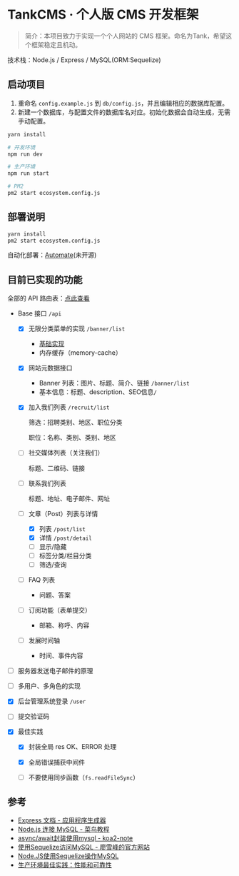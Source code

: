 # TankCMS · 个人版 CMS 开发框架

> 简介：本项目致力于实现一个个人网站的 CMS 框架。命名为Tank，希望这个框架稳定且机动。 

技术栈：Node.js / Express / MySQL(ORM:Sequelize)

## 启动项目

1. 重命名 `config.example.js` 到 `db/config.js`，并且编辑相应的数据库配置。
2. 新建一个数据库，与配置文件的数据库名对应。初始化数据会自动生成，无需手动配置。

```sh
yarn install

# 开发环境
npm run dev

# 生产环境
npm run start

# PM2
pm2 start ecosystem.config.js
```

## 部署说明

```sh
yarn install
pm2 start ecosystem.config.js
```

自动化部署：[Automate](https://github.com/canwdev/automate)(未开源)

## 目前已实现的功能

全部的 API 路由表：[点此查看](routes/api/index.js)

- Base 接口 `/api`
  - [x] 无限分类菜单的实现 `/banner/list`
  
    - [基础实现](https://segmentfault.com/a/1190000014284076)
    - 内存缓存（memory-cache）
    
  - [x] 网站元数据接口
  
    - Banner 列表：图片、标题、简介、链接 `/banner/list`
    - 基本信息：标题、description、SEO信息`/`
  
  - [x] 加入我们列表 `/recruit/list`
  
    筛选：招聘类别、地区、职位分类
  
    职位：名称、类别、类别、地区
  
  - [ ] 社交媒体列表（关注我们）
  
    标题、二维码、链接
  
  - [ ] 联系我们列表
  
    标题、地址、电子邮件、网址
  
  - [ ] 文章（Post）列表与详情
  
    - [x] 列表 `/post/list`
    - [x] 详情 `/post/detail`
    - [ ] 显示/隐藏
    - [ ] 标签分类/栏目分类
    - [ ] 筛选/查询
  
  - [ ] FAQ 列表
  
    - 问题、答案
  
  - [ ] 订阅功能（表单提交）
  
    - 邮箱、称呼、内容
  
  - [ ] 发展时间轴
  
    - 时间、事件内容
  
- [ ] 服务器发送电子邮件的原理

- [ ] 多用户、多角色的实现

- [x] 后台管理系统登录 `/user`

- [ ] 提交验证码

- [x] 最佳实践

  - [x] 封装全局 res OK、ERROR 处理
  - [x] 全局错误捕获中间件
  - [ ] 不要使用同步函数（`fs.readFileSync`）


## 参考

- [Express 文档 - 应用程序生成器](https://expressjs.com/zh-cn/starter/generator.html)
- [Node.js 连接 MySQL - 菜鸟教程](http://www.runoob.com/nodejs/nodejs-mysql.html)
- [async/await封装使用mysql - koa2-note](https://chenshenhai.github.io/koa2-note/note/mysql/async.html)
- [使用Sequelize访问MySQL - 廖雪峰的官方网站](https://www.liaoxuefeng.com/wiki/1022910821149312/1101571555324224)
- [Node.JS使用Sequelize操作MySQL](https://www.jianshu.com/p/797e10fe2393)
- [生产环境最佳实践：性能和可靠性](https://expressjs.com/zh-cn/advanced/best-practice-performance.html)

 
